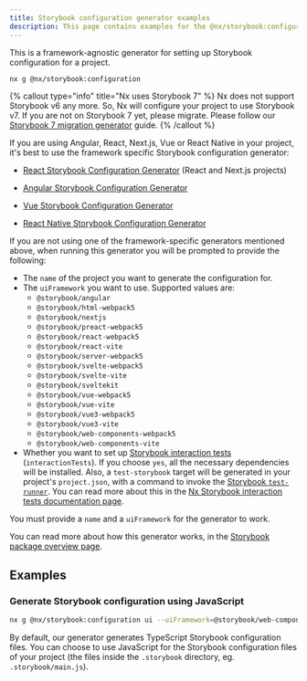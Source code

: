 ```yaml
---
title: Storybook configuration generator examples
description: This page contains examples for the @nx/storybook:configuration generator.
---
```


This is a framework-agnostic generator for setting up Storybook configuration for a project.

```bash
nx g @nx/storybook:configuration
```

{% callout type="info" title="Nx uses Storybook 7" %}
Nx does not support Storybook v6 any more. So, Nx will configure your project to use Storybook v7. If you are not on Storybook 7 yet, please migrate. Please follow our [Storybook 7 migration generator](/packages/storybook/generators/migrate-7) guide.
{% /callout %}

If you are using Angular, React, Next.js, Vue or React Native in your project, it's best to use the framework specific Storybook configuration generator:

- [React Storybook Configuration Generator](/nx-api/react/generators/storybook-configuration) (React and Next.js projects)

- [Angular Storybook Configuration Generator](/nx-api/angular/generators/storybook-configuration)

- [Vue Storybook Configuration Generator](/nx-api/vue/generators/storybook-configuration)

<!-- TODO(katerina): uncomment when Nuxt is in - [Nuxt Storybook Configuration Generator](/nx-api/nuxt/generators/storybook-configuration) -->

- [React Native Storybook Configuration Generator](/nx-api/react-native/generators/storybook-configuration)

If you are not using one of the framework-specific generators mentioned above, when running this generator you will be prompted to provide the following:

- The `name` of the project you want to generate the configuration for.
- The `uiFramework` you want to use. Supported values are:
  - `@storybook/angular`
  - `@storybook/html-webpack5`
  - `@storybook/nextjs`
  - `@storybook/preact-webpack5`
  - `@storybook/react-webpack5`
  - `@storybook/react-vite`
  - `@storybook/server-webpack5`
  - `@storybook/svelte-webpack5`
  - `@storybook/svelte-vite`
  - `@storybook/sveltekit`
  - `@storybook/vue-webpack5`
  - `@storybook/vue-vite`
  - `@storybook/vue3-webpack5`
  - `@storybook/vue3-vite`
  - `@storybook/web-components-webpack5`
  - `@storybook/web-components-vite`
- Whether you want to set up [Storybook interaction tests](https://storybook.js.org/docs/angular/writing-tests/interaction-testing) (`interactionTests`). If you choose `yes`, all the necessary dependencies will be installed. Also, a `test-storybook` target will be generated in your project's `project.json`, with a command to invoke the [Storybook `test-runner`](https://storybook.js.org/docs/angular/writing-tests/test-runner). You can read more about this in the [Nx Storybook interaction tests documentation page](/packages/storybook/documents/interaction-tests).

You must provide a `name` and a `uiFramework` for the generator to work.

You can read more about how this generator works, in the [Storybook package overview page](/packages/storybook#generating-storybook-configuration).

## Examples

### Generate Storybook configuration using JavaScript

```bash
nx g @nx/storybook:configuration ui --uiFramework=@storybook/web-components-vite --tsConfiguration=false
```

By default, our generator generates TypeScript Storybook configuration files. You can choose to use JavaScript for the Storybook configuration files of your project (the files inside the `.storybook` directory, eg. `.storybook/main.js`).
